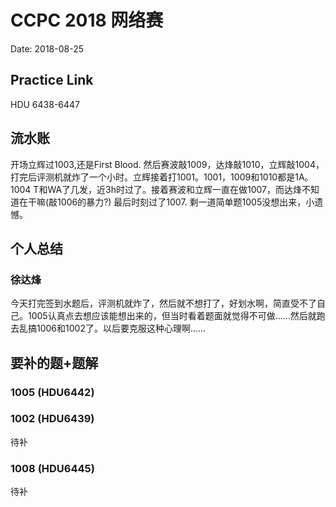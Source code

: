 # CCPC 2018 网络赛
Date: 2018-08-25

## Practice Link
HDU 6438-6447

## 流水账
开场立辉过1003,还是First Blood. 然后赛波敲1009，达烽敲1010，立辉敲1004，打完后评测机就炸了一个小时。立辉接着打1001。1001，1009和1010都是1A。1004 T和WA了几发，近3h时过了。接着赛波和立辉一直在做1007，而达烽不知道在干嘛(敲1006的暴力?) 最后时刻过了1007. 剩一道简单题1005没想出来，小遗憾。
## 个人总结
### 徐达烽
今天打完签到水题后，评测机就炸了，然后就不想打了，好划水啊，简直受不了自己。1005认真点去想应该能想出来的，但当时看着题面就觉得不可做……然后就跑去乱搞1006和1002了。以后要克服这种心理啊……

## 要补的题+题解
### 1005 (HDU6442) 

### 1002 (HDU6439)
待补
### 1008 (HDU6445)
待补


